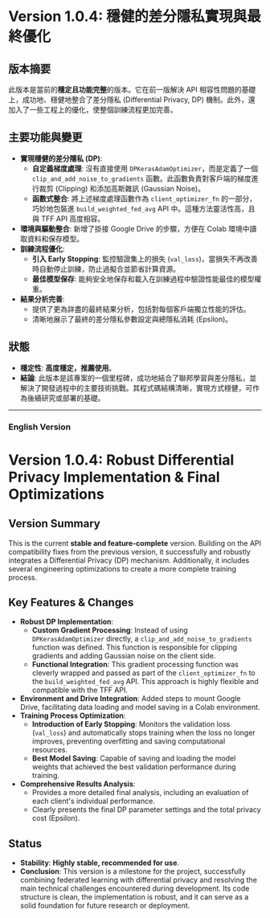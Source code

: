# Version 1.0.4: 穩健的差分隱私實現與最終優化

## 版本摘要

此版本是當前的**穩定且功能完整**的版本。它在前一版解決 API 相容性問題的基礎上，成功地、穩健地整合了差分隱私 (Differential Privacy, DP) 機制。此外，還加入了一些工程上的優化，使整個訓練流程更加完善。

## 主要功能與變更

* **實現穩健的差分隱私 (DP)**:
    * **自定義梯度處理**: 沒有直接使用 `DPKerasAdamOptimizer`，而是定義了一個 `clip_and_add_noise_to_gradients` 函數。此函數負責對客戶端的梯度進行裁剪 (Clipping) 和添加高斯雜訊 (Gaussian Noise)。
    * **函數式整合**: 將上述梯度處理函數作為 `client_optimizer_fn` 的一部分，巧妙地包裝進 `build_weighted_fed_avg` API 中。這種方法靈活性高，且與 TFF API 高度相容。
* **環境與驅動整合**: 新增了掛接 Google Drive 的步驟，方便在 Colab 環境中讀取資料和保存模型。
* **訓練流程優化**:
    * **引入 Early Stopping**: 監控驗證集上的損失 (`val_loss`)，當損失不再改善時自動停止訓練，防止過擬合並節省計算資源。
    * **最佳模型保存**: 能夠安全地保存和載入在訓練過程中驗證性能最佳的模型權重。
* **結果分析完善**:
    * 提供了更為詳盡的最終結果分析，包括對每個客戶端獨立性能的評估。
    * 清晰地展示了最終的差分隱私參數設定與總隱私消耗 (Epsilon)。

## 狀態

* **穩定性**: **高度穩定，推薦使用**。
* **結論**: 此版本是該專案的一個里程碑，成功地結合了聯邦學習與差分隱私，並解決了開發過程中的主要技術挑戰。其程式碼結構清晰，實現方式穩健，可作為後續研究或部署的基礎。

---
### English Version

# Version 1.0.4: Robust Differential Privacy Implementation & Final Optimizations

## Version Summary

This is the current **stable and feature-complete** version. Building on the API compatibility fixes from the previous version, it successfully and robustly integrates a Differential Privacy (DP) mechanism. Additionally, it includes several engineering optimizations to create a more complete training process.

## Key Features & Changes

* **Robust DP Implementation**:
    * **Custom Gradient Processing**: Instead of using `DPKerasAdamOptimizer` directly, a `clip_and_add_noise_to_gradients` function was defined. This function is responsible for clipping gradients and adding Gaussian noise on the client side.
    * **Functional Integration**: This gradient processing function was cleverly wrapped and passed as part of the `client_optimizer_fn` to the `build_weighted_fed_avg` API. This approach is highly flexible and compatible with the TFF API.
* **Environment and Drive Integration**: Added steps to mount Google Drive, facilitating data loading and model saving in a Colab environment.
* **Training Process Optimization**:
    * **Introduction of Early Stopping**: Monitors the validation loss (`val_loss`) and automatically stops training when the loss no longer improves, preventing overfitting and saving computational resources.
    * **Best Model Saving**: Capable of saving and loading the model weights that achieved the best validation performance during training.
* **Comprehensive Results Analysis**:
    * Provides a more detailed final analysis, including an evaluation of each client's individual performance.
    * Clearly presents the final DP parameter settings and the total privacy cost (Epsilon).

## Status

* **Stability**: **Highly stable, recommended for use**.
* **Conclusion**: This version is a milestone for the project, successfully combining federated learning with differential privacy and resolving the main technical challenges encountered during development. Its code structure is clean, the implementation is robust, and it can serve as a solid foundation for future research or deployment.
